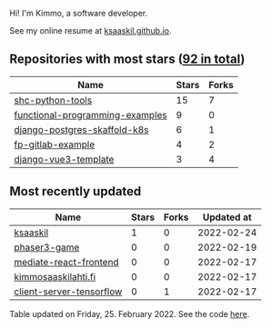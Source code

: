Hi! I'm Kimmo, a software developer.

See my online resume at [ksaaskil.github.io](https://ksaaskil.github.io).

<!-- repositories starts -->

## Repositories with most stars ([92 in total](https://github.com/ksaaskil?tab=repositories))
| Name        | Stars           | Forks  |
| ------------- |-------------| -----|
|[shc-python-tools](https://github.com/ksaaskil/shc-python-tools)|15|7
|[functional-programming-examples](https://github.com/ksaaskil/functional-programming-examples)|9|0
|[django-postgres-skaffold-k8s](https://github.com/ksaaskil/django-postgres-skaffold-k8s)|6|1
|[fp-gitlab-example](https://github.com/ksaaskil/fp-gitlab-example)|4|2
|[django-vue3-template](https://github.com/ksaaskil/django-vue3-template)|3|4

<!-- repositories ends -->
<!-- recent_repositories starts -->

## Most recently updated
| Name        | Stars           | Forks  | Updated at
| ------------- |-------------| -----|-----|
|[ksaaskil](https://github.com/ksaaskil/ksaaskil)|1|0|2022-02-24
|[phaser3-game](https://github.com/ksaaskil/phaser3-game)|0|0|2022-02-19
|[mediate-react-frontend](https://github.com/ksaaskil/mediate-react-frontend)|0|0|2022-02-17
|[kimmosaaskilahti.fi](https://github.com/ksaaskil/kimmosaaskilahti.fi)|0|0|2022-02-17
|[client-server-tensorflow](https://github.com/ksaaskil/client-server-tensorflow)|0|1|2022-02-17

<!-- recent_repositories ends -->
<!-- updated_at starts -->
Table updated on Friday, 25. February 2022. See the code [here](https://github.com/ksaaskil/ksaaskil).
<!-- updated_at ends -->
